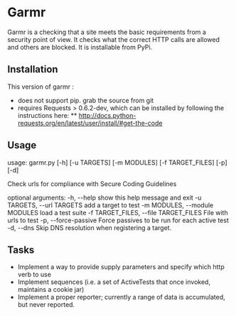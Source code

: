 # Garmr

Garmr is a checking that a site meets the basic requirements from a security point of view. 
It checks what the correct HTTP calls are allowed and others are blocked. It is installable from PyPi.

## Installation

This version of garmr :

* does not support pip.  grab the source from git
* requires Requests > 0.6.2-dev, which can be installed by following the instructions here:
** http://docs.python-requests.org/en/latest/user/install/#get-the-code



## Usage

usage: garmr.py [-h] [-u TARGETS] [-m MODULES] [-f TARGET_FILES] [-p] [-d]

Check urls for compliance with Secure Coding Guidelines

optional arguments:
  -h, --help            show this help message and exit
  -u TARGETS, --url TARGETS
                        add a target to test
  -m MODULES, --module MODULES
                        load a test suite
  -f TARGET_FILES, --file TARGET_FILES
                        File with urls to test
  -p, --force-passive   Force passives to be run for each active test
  -d, --dns             Skip DNS resolution when registering a target.

## Tasks

* Implement a way to provide supply parameters and specify which http verb to use
* Implement sequences (i.e. a set of ActiveTests that once invoked, maintains a cookie jar)
* Implement a proper reporter; currently a range of data is accumulated, but never reported.
